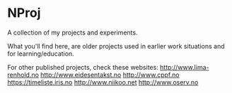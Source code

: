 # NProj
A collection of my projects and experiments.

What you'll find here, are older projects used in earlier work situations and for learning/education.

For other published projects, check these websites:
http://www.lima-renhold.no
http://www.eidesentakst.no
http://www.cppf.no
https://timeliste.iris.no
http://www.niikoo.net
http://www.oserv.no
